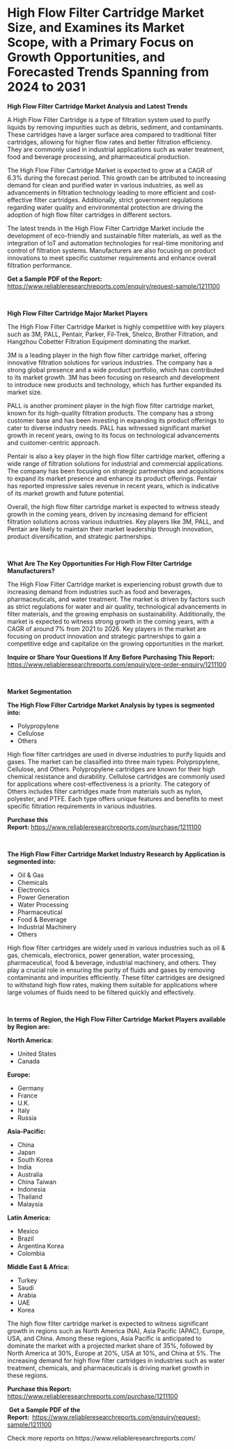 <p><h1>High Flow Filter Cartridge Market Size, and Examines its Market Scope, with a Primary Focus on Growth Opportunities, and Forecasted Trends Spanning from 2024 to 2031</h1></p><p><strong>High Flow Filter Cartridge Market Analysis and Latest Trends</strong></p>
<p><p>A High Flow Filter Cartridge is a type of filtration system used to purify liquids by removing impurities such as debris, sediment, and contaminants. These cartridges have a larger surface area compared to traditional filter cartridges, allowing for higher flow rates and better filtration efficiency. They are commonly used in industrial applications such as water treatment, food and beverage processing, and pharmaceutical production.</p><p>The High Flow Filter Cartridge Market is expected to grow at a CAGR of 6.3% during the forecast period. This growth can be attributed to increasing demand for clean and purified water in various industries, as well as advancements in filtration technology leading to more efficient and cost-effective filter cartridges. Additionally, strict government regulations regarding water quality and environmental protection are driving the adoption of high flow filter cartridges in different sectors.</p><p>The latest trends in the High Flow Filter Cartridge Market include the development of eco-friendly and sustainable filter materials, as well as the integration of IoT and automation technologies for real-time monitoring and control of filtration systems. Manufacturers are also focusing on product innovations to meet specific customer requirements and enhance overall filtration performance.</p></p>
<p><strong>Get a Sample PDF of the Report:&nbsp;</strong> <a href="https://www.reliableresearchreports.com/enquiry/request-sample/1211100">https://www.reliableresearchreports.com/enquiry/request-sample/1211100</a></p>
<p>&nbsp;</p>
<p><strong>High Flow Filter Cartridge Major Market Players</strong></p>
<p><p>The High Flow Filter Cartridge Market is highly competitive with key players such as 3M, PALL, Pentair, Parker, Fil-Trek, Shelco, Brother Filtration, and Hangzhou Cobetter Filtration Equipment dominating the market. </p><p>3M is a leading player in the high flow filter cartridge market, offering innovative filtration solutions for various industries. The company has a strong global presence and a wide product portfolio, which has contributed to its market growth. 3M has been focusing on research and development to introduce new products and technology, which has further expanded its market size.</p><p>PALL is another prominent player in the high flow filter cartridge market, known for its high-quality filtration products. The company has a strong customer base and has been investing in expanding its product offerings to cater to diverse industry needs. PALL has witnessed significant market growth in recent years, owing to its focus on technological advancements and customer-centric approach.</p><p>Pentair is also a key player in the high flow filter cartridge market, offering a wide range of filtration solutions for industrial and commercial applications. The company has been focusing on strategic partnerships and acquisitions to expand its market presence and enhance its product offerings. Pentair has reported impressive sales revenue in recent years, which is indicative of its market growth and future potential.</p><p>Overall, the high flow filter cartridge market is expected to witness steady growth in the coming years, driven by increasing demand for efficient filtration solutions across various industries. Key players like 3M, PALL, and Pentair are likely to maintain their market leadership through innovation, product diversification, and strategic partnerships.</p></p>
<p>&nbsp;</p>
<p><strong>What Are The Key Opportunities For High Flow Filter Cartridge Manufacturers?</strong></p>
<p><p>The High Flow Filter Cartridge market is experiencing robust growth due to increasing demand from industries such as food and beverages, pharmaceuticals, and water treatment. The market is driven by factors such as strict regulations for water and air quality, technological advancements in filter materials, and the growing emphasis on sustainability. Additionally, the market is expected to witness strong growth in the coming years, with a CAGR of around 7% from 2021 to 2026. Key players in the market are focusing on product innovation and strategic partnerships to gain a competitive edge and capitalize on the growing opportunities in the market.</p></p>
<p><strong>Inquire or Share Your Questions If Any Before Purchasing This Report:</strong> <a href="https://www.reliableresearchreports.com/enquiry/pre-order-enquiry/1211100">https://www.reliableresearchreports.com/enquiry/pre-order-enquiry/1211100</a></p>
<p>&nbsp;</p>
<p><strong>Market Segmentation</strong></p>
<p><strong>The High Flow Filter Cartridge Market Analysis by types is segmented into:</strong></p>
<p><ul><li>Polypropylene</li><li>Cellulose</li><li>Others</li></ul></p>
<p><p>High flow filter cartridges are used in diverse industries to purify liquids and gases. The market can be classified into three main types: Polypropylene, Cellulose, and Others. Polypropylene cartridges are known for their high chemical resistance and durability. Cellulose cartridges are commonly used for applications where cost-effectiveness is a priority. The category of Others includes filter cartridges made from materials such as nylon, polyester, and PTFE. Each type offers unique features and benefits to meet specific filtration requirements in various industries.</p></p>
<p><strong>Purchase this Report:&nbsp;</strong><a href="https://www.reliableresearchreports.com/purchase/1211100">https://www.reliableresearchreports.com/purchase/1211100</a></p>
<p>&nbsp;</p>
<p><strong>The High Flow Filter Cartridge Market Industry Research by Application is segmented into:</strong></p>
<p><ul><li>Oil & Gas</li><li>Chemicals</li><li>Electronics</li><li>Power Generation</li><li>Water Processing</li><li>Pharmaceutical</li><li>Food & Beverage</li><li>Industrial Machinery</li><li>Others</li></ul></p>
<p><p>High flow filter cartridges are widely used in various industries such as oil & gas, chemicals, electronics, power generation, water processing, pharmaceutical, food & beverage, industrial machinery, and others. They play a crucial role in ensuring the purity of fluids and gases by removing contaminants and impurities efficiently. These filter cartridges are designed to withstand high flow rates, making them suitable for applications where large volumes of fluids need to be filtered quickly and effectively.</p></p>
<p>&nbsp;</p>
<p><strong>In terms of Region, the High Flow Filter Cartridge Market Players available by Region are:</strong></p>
<p>
    <p> <strong> North America: </strong>
        <ul>
            <li>United States</li>
            <li>Canada</li>
        </ul>
        </p> 
    <p> <strong> Europe: </strong>
        <ul>
            <li>Germany</li>
            <li>France</li>
            <li>U.K.</li>
            <li>Italy</li>
            <li>Russia</li>
        </ul>
        </p> 
    <p> <strong> Asia-Pacific: </strong>
        <ul>
            <li>China</li>
            <li>Japan</li>
            <li>South Korea</li>
            <li>India</li>
            <li>Australia</li>
            <li>China Taiwan</li>
            <li>Indonesia</li>
            <li>Thailand</li>
            <li>Malaysia</li>
        </ul>
        </p> 
    <p> <strong> Latin America: </strong>
        <ul>
            <li>Mexico</li>
            <li>Brazil</li>
            <li>Argentina Korea</li>
            <li>Colombia</li>
        </ul>
        </p> 
    <p> <strong> Middle East & Africa: </strong>
        <ul>
            <li>Turkey</li>
            <li>Saudi</li>
            <li>Arabia</li>
            <li>UAE</li>
            <li>Korea</li>
        </ul>
    </p>
    </p>
<p><p>The high flow filter cartridge market is expected to witness significant growth in regions such as North America (NA), Asia Pacific (APAC), Europe, USA, and China. Among these regions, Asia Pacific is anticipated to dominate the market with a projected market share of 35%, followed by North America at 30%, Europe at 20%, USA at 10%, and China at 5%. The increasing demand for high flow filter cartridges in industries such as water treatment, chemicals, and pharmaceuticals is driving market growth in these regions.</p></p>
<p><strong>Purchase this Report: </strong><a href="https://www.reliableresearchreports.com/purchase/1211100">https://www.reliableresearchreports.com/purchase/1211100</a></p>
<p>&nbsp;<strong>Get a Sample PDF of the Report:&nbsp;&nbsp;</strong><a href="https://www.reliableresearchreports.com/enquiry/request-sample/1211100">https://www.reliableresearchreports.com/enquiry/request-sample/1211100</a></p>
<p><strong></strong></p>
<p>Check more reports on https://www.reliableresearchreports.com/</p>